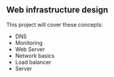 ## Web infrastructure design

This project will cover these concepts:
- DNS
- Monitoring
- Web Server
- Network basics
- Load balancer
- Server